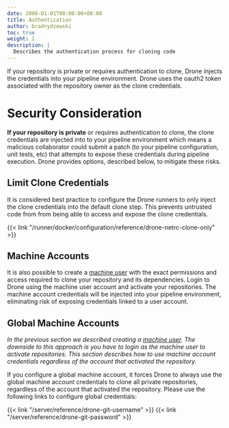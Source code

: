 ```yaml
---
date: 2000-01-01T00:00:00+00:00
title: Authentication
author: bradrydzewski
toc: true
weight: 1
description: |
  Describes the authentication process for cloning code
---
```


If your repository is private or requires authentication to clone, Drone injects the credentials into your pipeline environment. Drone uses the oauth2 token associated with the repository owner as the clone credentials.

# Security Consideration

__If your repository is private__ or requires authentication to clone, the clone credentials are injected into to your pipeline environment which means a malicious collaborator could submit a patch (to your pipeline configuration, unit tests, etc) that attempts to expose these credentials during pipeline execution. Drone provides options, described below, to mitigate these risks.

## Limit Clone Credentials

It is considered best practice to configure the Drone runners to only inject the clone credentials into the default clone step. This prevents untrusted code from from being able to access and expose the clone credentials.

{{< link "/runner/docker/configuration/reference/drone-netrc-clone-only" >}}

## Machine Accounts

It is also possible to create a [machine user](https://docs.github.com/en/developers/overview/managing-deploy-keys#machine-users) with the exact permissions and access required to clone your repository and its dependencies. Login to Drone using the machine user account and activate your repositories. The machine account credentials will be injected into your pipeline environment, eliminating risk of exposing credentials linked to a user account.

## Global Machine Accounts

_In the previous section we described creating a [machine user](https://docs.github.com/en/developers/overview/managing-deploy-keys#machine-users). The downside to this approach is you have to login as the machine user to activate repositories. This section describes how to use machine account credentials regardless of the account that activated the repository._


If you configure a global machine account, it forces Drone to always use the global machine account credentials to clone all private repositories, regardless of the account that activated the repository. Please use the following links to configure global credentials:

{{< link "/server/reference/drone-git-username" >}}
{{< link "/server/reference/drone-git-password" >}}
